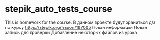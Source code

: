 # stepik_auto_tests_course
This is homework for the course.
В данном проекте будут храниться д/з по курсу https://stepik.org/lesson/187065
Новая информация
Новая запись для проверки
Добавление некоторых файлов из урока